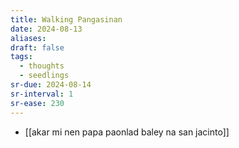 ```yaml
---
title: Walking Pangasinan
date: 2024-08-13
aliases: 
draft: false
tags:
  - thoughts
  - seedlings
sr-due: 2024-08-14
sr-interval: 1
sr-ease: 230
---
```


- [[akar mi nen papa paonlad baley na san jacinto]]